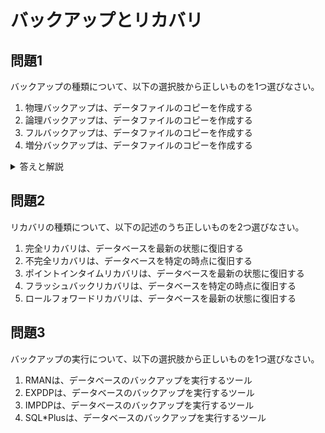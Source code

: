 # バックアップとリカバリ

## 問題1
バックアップの種類について、以下の選択肢から正しいものを1つ選びなさい。

1. 物理バックアップは、データファイルのコピーを作成する
2. 論理バックアップは、データファイルのコピーを作成する
3. フルバックアップは、データファイルのコピーを作成する
4. 増分バックアップは、データファイルのコピーを作成する

<details>
<summary>答えと解説</summary>

### 答え
1. 物理バックアップは、データファイルのコピーを作成する

### 解説
バックアップの種類には以下のようなものがあります：
- 物理バックアップ：データファイル、制御ファイル、REDOログファイルなどの物理ファイルのコピーを作成
- 論理バックアップ：データベースの論理的な内容（表、ビュー、プロシージャなど）をエクスポート
- フルバックアップ：データベース全体のバックアップ
- 増分バックアップ：前回のバックアップ以降に変更された部分のみをバックアップ

</details>

## 問題2
リカバリの種類について、以下の記述のうち正しいものを2つ選びなさい。

1. 完全リカバリは、データベースを最新の状態に復旧する
2. 不完全リカバリは、データベースを特定の時点に復旧する
3. ポイントインタイムリカバリは、データベースを最新の状態に復旧する
4. フラッシュバックリカバリは、データベースを特定の時点に復旧する
5. ロールフォワードリカバリは、データベースを最新の状態に復旧する

## 問題3
バックアップの実行について、以下の選択肢から正しいものを1つ選びなさい。

1. RMANは、データベースのバックアップを実行するツール
2. EXPDPは、データベースのバックアップを実行するツール
3. IMPDPは、データベースのバックアップを実行するツール
4. SQL*Plusは、データベースのバックアップを実行するツール 